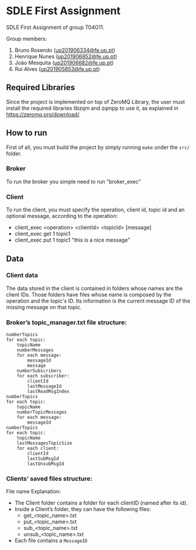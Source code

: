 # SDLE First Assignment

SDLE First Assignment of group T04G11.

Group members:

1. Bruno Rosendo (up201906334@fe.up.pt)
2. Henrique Nunes (up201906852@fe.up.pt)
3. João Mesquita (up201906682@fe.up.pt)
4. Rui Alves (up201905853@fe.up.pt)

## Required Libraries

Since the project is implemented on top of ZeroMQ Library, the user must install the required libraries libzqm and zqmpp to use it, as explained in https://zeromq.org/download/.

## How to run

First of all, you must build the project by simply running `make` under the `src/` folder.

### Broker
To run the broker you simple need to run "broker_exec"

### Client
To run the client, you must specify the operation, client id, topic id and an optional message, according to the operation:

- client_exec \<operation\> \<clientId\> \<topicId\> [message]
- client_exec get 1 topic1
- client_exec put 1 topic1 "this is a nice message"

## Data

### Client data
The data stored in the client is contained in folders whose names are the client IDs.
Those folders have files whose name is composed by the operation and the topic's ID. Its
information is the current message ID of the missing message on that topic.


### Broker’s topic_manager.txt file structure:
```
numberTopics
for each topic:
	topicName
	numberMessages
	for each message:
		messageId
		message
	numberSubscribers
	for each subscriber:
		clientId
		lastMessageId
		lastReadMsgIndex
numberTopics
for each topic:
	topicName
	numberTopicMessages
	for each message:
		messageId
numberTopics
for each topic:
	topicName
	lastMessagesTopicSize
	for each client:
		clientId
		lastSubMsgId
		lastUnsubMsgId
```

### Clients’ saved files structure:

File name Explanation:

- The Client folder contains a folder for each clientID (named after its id).
- Inside a Client’s folder, they can have the following files:
    - get_<topic_name>.txt
    - put_<topic_name>.txt
    - sub_<topic_name>.txt
    - unsub_<topic_name>.txt
- Each file contains a `MessageID`

